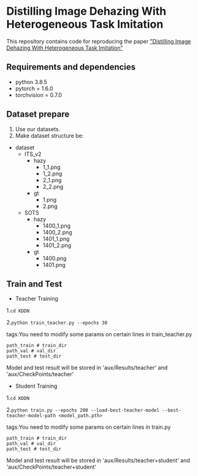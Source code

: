 # Distilling Image Dehazing With Heterogeneous Task Imitation  


This repository contains code for reproducing the paper ["Distilling Image Dehazing With Heterogeneous Task Imitation"](https://openaccess.thecvf.com/content_CVPR_2020/papers/Hong_Distilling_Image_Dehazing_With_Heterogeneous_Task_Imitation_CVPR_2020_paper.pdf)


## Requirements and dependencies
* python 3.8.5 
* pytorch = 1.6.0
* torchvision = 0.7.0


## Dataset prepare
1. Use our datasets.
2. Make dataset structure be:
- dataset
    - ITS_v2
        - hazy
            - 1_1.png
            - 1_2.png
            - 2_1.png
            - 2_2.png
        - gt
            - 1.png
            - 2.png
    - SOTS
        - hazy
            - 1400_1.png
            - 1400_2.png
            - 1401_1.png
            - 1401_2.png
        - gt
            - 1400.png
            - 1401.png
            
## Train and Test
- Teacher Training

1.```cd KDDN```

2.```python train_teacher.py --epochs 30```

tags:You need to modify some params on certain lines in train_teacher.py

	path_train # train_dir
	path_val # val_dir
	path_test # test_dir
	
Model and test result will be stored in 'aux/Results/teacher' and 'aux/CheckPoints/teacher'
	
- Student Training

1.```cd KDDN```

2.```python train.py --epochs 200 --load-best-teacher-model --best-teacher-model-path <model_path.pth>```

tags:You need to modify some params on certain lines in train.py

	path_train # train_dir
	path_val # val_dir
	path_test # test_dir
	
Model and test result will be stored in 'aux/Results/teacher+student' and 'aux/CheckPoints/teacher+student'